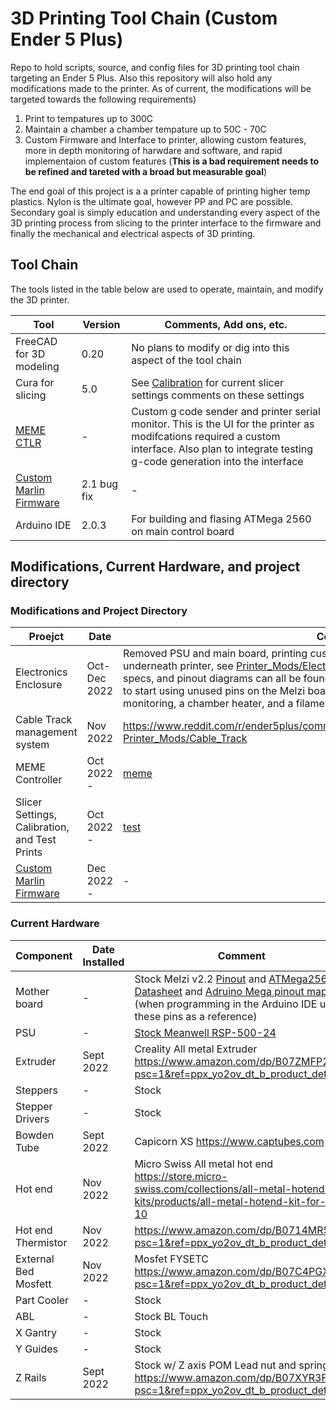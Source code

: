 # 3D Printing Tool Chain (Custom Ender 5 Plus)
Repo to hold scripts, source, and config files for 3D printing tool chain targeting an Ender 5 Plus. Also this repository will also hold any modifications made to the printer. As of current, the modifications will be targeted towards the following requirements)

1) Print to tempatures up to 300C
2) Maintain a chamber a chamber tempature up to  50C - 70C
3) Custom Firmware and Interface to printer, allowing custom features, more in depth monitoring of harwdare and software, and rapid implementaion of custom features (**This is a bad requirement needs to be refined and tareted with a broad but measurable goal**) 

The end goal of this project is a a printer capable of printing higher temp plastics. Nylon is the ultimate goal, however PP and PC are possible. Secondary goal is simply education and understanding every aspect of the 3D printing process from slicing to the printer interface to the firmware and finally the mechanical and electrical aspects of 3D printing.

## Tool Chain
The tools listed in the table below are used to operate, maintain, and modify the 3D printer.

| Tool | Version | Comments, Add ons, etc. |
| ---  | ---  | --- |
| FreeCAD for 3D modeling | 0.20 | No plans to modify or dig into this aspect of the tool chain |
| Cura for slicing | 5.0 | See [Calibration](Calibration_Test_Prints) for current slicer settings comments on these settings |
| [MEME CTLR](meme_ctlr) | - |Custom g code sender and printer serial monitor. This is the UI for the printer as modifcations required a custom interface. Also plan to integrate testing g-code generation into the interface |
| [Custom Marlin Firmware](marlin) | 2.1 bug fix | - |
| Arduino IDE | 2.0.3 | For building and flasing ATMega 2560 on main control board |

## Modifications, Current Hardware, and project directory

### Modifications and Project Directory

| Proejct | Date | Comment |
| --- | --- | --- |
| Electronics Enclosure | Oct-Dec 2022 | Removed PSU and main board, printing custom enclosure to move electronics out from underneath printer, see [Printer_Mods/Electronic_Enclosure](Printer_Mods/Electronic_Enclosure). Wiring diagrams, electrical specs, and pinout diagrams can all be found there as well. Added the physical infastructure to start using unused pins on the Melzi board (ATmega 2560) and to support current draw monitoring, a chamber heater, and a filament drier. |
| Cable Track management system | Nov 2022 | https://www.reddit.com/r/ender5plus/comments/so2ulf/ender_5_plus_cable_chain_solution/ [Printer_Mods/Cable_Track](Printer_Mods/Cable_Track)|
| MEME Controller | Oct 2022 - | [meme](meme_ctlr) |
| Slicer Settings, Calibration, and Test Prints | Oct 2022 - | [test](Calibration_Test_Prints) |
| [Custom Marlin Firmware](marlin) | Dec 2022 - | - |


### Current Hardware


| Component | Date Installed | Comment |
| --- | --- | --- |
| Mother board | - | Stock Melzi v2.2 [Pinout](Printer_Mods/Electronic_Enclosure/melzi_pinout.jpg) and [ATMega2560 Datasheet](Printer_Mods/Electronic_Enclosure/Datasheets/ATmega2560_Datasheet.pdf) and [Adruino Mega pinout mapping](Printer_Mods/Electronic_Enclosure/Datasheets/Arduino-Mega-Pinout.jpg) (when programming in the Arduino IDE use these pins as a reference) |
| PSU | - | [Stock Meanwell RSP-500-24](Printer_Mods/Electronic_Enclosure/MeanWell_500_Datasheet.pdf) |
| Extruder | Sept 2022 | Creality All metal Extruder https://www.amazon.com/dp/B07ZMFP2L8?psc=1&ref=ppx_yo2ov_dt_b_product_details |
| Steppers | - | Stock |
| Stepper Drivers | - | Stock |
| Bowden Tube | Sept 2022 | Capicorn XS https://www.captubes.com |
| Hot end | Nov 2022 | Micro Swiss All metal hot end https://store.micro-swiss.com/collections/all-metal-hotend-kits/products/all-metal-hotend-kit-for-cr-10 |
| Hot end Thermistor | Nov 2022 | https://www.amazon.com/dp/B0714MR5BC?psc=1&ref=ppx_yo2ov_dt_b_product_details |
| External Bed Mosfett | Nov 2022 | Mosfet FYSETC https://www.amazon.com/dp/B07C4PGXFK?psc=1&ref=ppx_yo2ov_dt_b_product_details |
| Part Cooler | - | Stock |
| ABL | - | Stock BL Touch |
| X Gantry | - | Stock |
| Y Guides | - | Stock |
| Z Rails | Sept 2022 | Stock w/ Z axis POM Lead nut and spring https://www.amazon.com/dp/B07XYR3F4C?psc=1&ref=ppx_yo2ov_dt_b_product_details |
